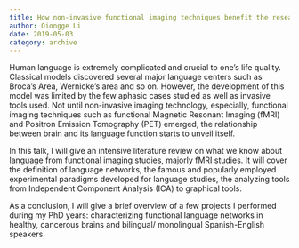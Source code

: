 ```yaml
---
title: How non-invasive functional imaging techniques benefit the research in human’s language system?
author: Qiongge Li
date: 2019-05-03
category: archive
---
```


Human language is extremely complicated and crucial to one’s life quality. Classical models discovered several major language centers such as Broca’s Area, Wernicke’s area and so on. However, the development of this model was limited by the few aphasic cases studied as well as invasive tools used. Not until non-invasive imaging technology, especially, functional imaging techniques such as functional Magnetic Resonant Imaging (fMRI) and Positron Emission Tomography (PET) emerged, the relationship between brain and its language function starts to unveil itself.

In this talk, I will give an intensive literature review on what we know about language from functional imaging studies, majorly fMRI studies. It will cover the definition of language networks, the famous and popularly employed experimental paradigms developed for language studies, the analyzing tools from Independent Component Analysis (ICA) to graphical tools.

As a conclusion, I will give a brief overview of a few projects I performed during my PhD years: characterizing functional language networks in healthy, cancerous brains and bilingual/ monolingual Spanish-English speakers.


